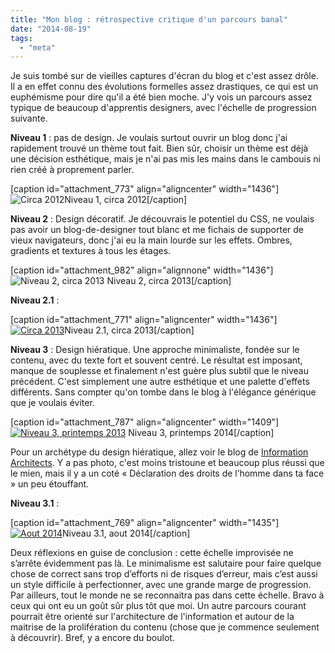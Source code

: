 ```yaml
---
title: "Mon blog : rétrospective critique d'un parcours banal"
date: "2014-08-19"
tags: 
  - "meta"
---
```


Je suis tombé sur de vieilles captures d'écran du blog et c'est assez drôle. Il a en effet connu des évolutions formelles assez drastiques, ce qui est un euphémisme pour dire qu'il a été bien moche. J'y vois un parcours assez typique de beaucoup d'apprentis designers, avec l'échelle de progression suivante.

**Niveau 1** : pas de design. Je voulais surtout ouvrir un blog donc j'ai rapidement trouvé un thème tout fait. Bien sûr, choisir un thème est déjà une décision esthétique, mais je n'ai pas mis les mains dans le cambouis ni rien créé à proprement parler.

\[caption id="attachment\_773" align="aligncenter" width="1436"\]![Circa 2012](images/toutCeQuiBouge-0.png)Niveau 1, circa 2012\[/caption\]

**Niveau 2** : Design décoratif. Je découvrais le potentiel du CSS, ne voulais pas avoir un blog-de-designer tout blanc et me fichais de supporter de vieux navigateurs, donc j'ai eu la main lourde sur les effets. Ombres, gradients et textures à tous les étages.

\[caption id="attachment\_982" align="alignnone" width="1436"\]![Niveau 2, circa 2013](images/toutCeQuiBouge-1.png) Niveau 2, circa 2013\[/caption\]

**Niveau 2.1** :

\[caption id="attachment\_771" align="aligncenter" width="1436"\][![Circa 2013](images/toutCeQuiBouge-2.png)](http://toutcequibouge.net/toutcequibouge/wp-content/uploads/2014/08/toutCeQuiBouge-2.png)Niveau 2.1, circa 2013\[/caption\]

**Niveau 3** : Design hiératique. Une approche minimaliste, fondée sur le contenu, avec du texte fort et souvent centré. Le résultat est imposant, manque de souplesse et finalement n'est guère plus subtil que le niveau précédent. C'est simplement une autre esthétique et une palette d'effets différents. Sans compter qu'on tombe dans le blog à l'élégance générique que je voulais éviter.

\[caption id="attachment\_787" align="aligncenter" width="1409"\][![Niveau 3, printemps 2013](images/toutcequiBouge-3.png)](http://toutcequibouge.net/toutcequibouge/wp-content/uploads/2014/08/toutcequiBouge-3.png) Niveau 3, printemps 2014\[/caption\]

Pour un archétype du design hiératique, allez voir le blog de [Information Architects](http://ia.net/blog/the-web-is-all-about-typography-period/). Y a pas photo, c'est moins tristoune et beaucoup plus réussi que le mien, mais il y a un coté « Déclaration des droits de l’homme dans ta face » un peu étouffant.

**Niveau 3.1** :

\[caption id="attachment\_769" align="aligncenter" width="1435"\][![Aout 2014](images/ToutCeQuiBouge-4.png)](http://toutcequibouge.net/toutcequibouge/wp-content/uploads/2014/08/ToutCeQuiBouge-4.png)Niveau 3.1, aout 2014\[/caption\]

Deux réflexions en guise de conclusion : cette échelle improvisée ne s’arrête évidemment pas là. Le minimalisme est salutaire pour faire quelque chose de correct sans trop d’efforts ni de risques d’erreur, mais c’est aussi un style difficile à perfectionner, avec une grande marge de progression. Par ailleurs, tout le monde ne se reconnaitra pas dans cette échelle. Bravo à ceux qui ont eu un goût sûr plus tôt que moi. Un autre parcours courant pourrait être orienté sur l'architecture de l'information et autour de la maitrise de la prolifération du contenu (chose que je commence seulement à découvrir). Bref, y a encore du boulot.
